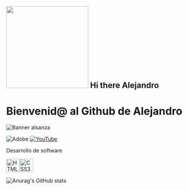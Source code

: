 ## <img src="https://img.freepik.com/foto-gratis/arte-digital-tecnologia-inteligencia-artificial_23-2151719594.jpg?t=st=1725589866~exp=1725593466~hmac=53ee1ee412ec5e48c4a690c7965ceb1a0c12444ebef7c8fac3217f414392d3ae&w=740" width="220"> Hi there Alejandro
  # Bienvenid@ al Github de Alejandro
<!--agregar un banner -->
![Banner alsanza](https://img.freepik.com/foto-gratis/robot-futurista-escuchando-musica-auriculares_23-2151073023.jpg?t=st=1725587320~exp=1725590920~hmac=cee4821742f3ef70c79448954d939e6a0640b65c997cb9a3360ac08ec54381e4&w=740)

<!-- BADGETS CON ENLACE -->
![Adobe](https://img.shields.io/badge/adobe-%23FF0000.svg?style=for-the-badge&logo=adobe&logoColor=white)
[![YouTube](https://img.shields.io/badge/YouTube-%23FF0000.svg?style=for-the-badge&logo=YouTube&logoColor=white)](https://www.youtube.com/channel/UCU_eT4K1w7pkay8oyCltnJA)

<!-- PARRAFOS -->
Desarrollo de software

<!-- ICONOS SE PUEDEN AGREGAR POR BADGETS -->

<p align="left">
<a href="https://developer.mozilla.org/en-US/docs/Glossary/HTML5" target="_blank" rel="noreferrer"><img src="https://raw.githubusercontent.com/danielcranney/readme-generator/main/public/icons/skills/html5-colored.svg" width="36" height="36" alt="HTML5" /></a><a href="https://www.w3.org/TR/CSS/#css" target="_blank" rel="noreferrer"><img src="https://raw.githubusercontent.com/danielcranney/readme-generator/main/public/icons/skills/css3-colored.svg" width="36" height="36" alt="CSS3" /></a>
</p>

<!-- ESTADISTICAS -->

![Anurag's GitHub stats](https://github-readme-stats.vercel.app/api?username=anuraghazra&show_icons=true&theme=radical)

<!--
**alsanza/alsanza** is a ✨ _special_ ✨ repository because its `README.md` (this file) appears on your GitHub profile.

Here are some ideas to get you started:

- 🔭 I’m currently working on ...
- 🌱 I’m currently learning ...
- 👯 I’m looking to collaborate on ...
- 🤔 I’m looking for help with ...
- 💬 Ask me about ...
- 📫 How to reach me: ...
- 😄 Pronouns: ...
- ⚡ Fun fact: ...
-->
